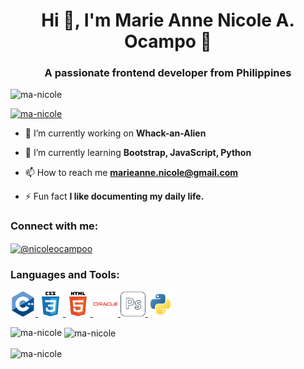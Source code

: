 <h1 align="center">Hi 👋, I'm Marie Anne Nicole A. Ocampo 🎀</h1>
<h3 align="center">A passionate frontend developer from Philippines</h3>

<p align="left"> <img src="https://komarev.com/ghpvc/?username=ma-nicole&label=Profile%20views&color=0e75b6&style=flat" alt="ma-nicole" /> </p>

<p align="left"> <a href="https://github.com/ryo-ma/github-profile-trophy"><img src="https://github-profile-trophy.vercel.app/?username=ma-nicole" alt="ma-nicole" /></a> </p>

- 🔭 I’m currently working on **Whack-an-Alien**

- 🌱 I’m currently learning **Bootstrap, JavaScript, Python**

- 📫 How to reach me **marieanne.nicole@gmail.com**

- ⚡ Fun fact **I like documenting my daily life.**

<h3 align="left">Connect with me:</h3>
<p align="left">
<a href="https://instagram.com/@nicoleocampoo" target="blank"><img align="center" src="https://raw.githubusercontent.com/rahuldkjain/github-profile-readme-generator/master/src/images/icons/Social/instagram.svg" alt="@nicoleocampoo" height="30" width="40" /></a>
</p>

<h3 align="left">Languages and Tools:</h3>
<p align="left"> <a href="https://www.w3schools.com/cpp/" target="_blank" rel="noreferrer"> <img src="https://raw.githubusercontent.com/devicons/devicon/master/icons/cplusplus/cplusplus-original.svg" alt="cplusplus" width="40" height="40"/> </a> <a href="https://www.w3schools.com/css/" target="_blank" rel="noreferrer"> <img src="https://raw.githubusercontent.com/devicons/devicon/master/icons/css3/css3-original-wordmark.svg" alt="css3" width="40" height="40"/> </a> <a href="https://www.w3.org/html/" target="_blank" rel="noreferrer"> <img src="https://raw.githubusercontent.com/devicons/devicon/master/icons/html5/html5-original-wordmark.svg" alt="html5" width="40" height="40"/> </a> <a href="https://www.oracle.com/" target="_blank" rel="noreferrer"> <img src="https://raw.githubusercontent.com/devicons/devicon/master/icons/oracle/oracle-original.svg" alt="oracle" width="40" height="40"/> </a> <a href="https://www.photoshop.com/en" target="_blank" rel="noreferrer"> <img src="https://raw.githubusercontent.com/devicons/devicon/master/icons/photoshop/photoshop-line.svg" alt="photoshop" width="40" height="40"/> </a> <a href="https://www.python.org" target="_blank" rel="noreferrer"> <img src="https://raw.githubusercontent.com/devicons/devicon/master/icons/python/python-original.svg" alt="python" width="40" height="40"/> </a> </p>

<p><img align="left" src="https://github-readme-stats.vercel.app/api/top-langs?username=ma-nicole&show_icons=true&locale=en&layout=compact" alt="ma-nicole" /></p>

<p>&nbsp;<img align="center" src="https://github-readme-stats.vercel.app/api?username=ma-nicole&show_icons=true&locale=en" alt="ma-nicole" /></p>

<p><img align="center" src="https://github-readme-streak-stats.herokuapp.com/?user=ma-nicole&" alt="ma-nicole" /></p>
